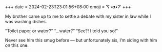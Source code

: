 +++
date = 2024-02-23T23:01:56+08:00
emoji = 'ʕ •ᴥ•ʔ'
+++

My brother came up to me to settle a debate with my sister in law while I was washing dishes.

“Toilet paper or water?”
“…water?”
“See?! I told you so!”

Never see him this smug before — but unfortunately sis, I’m siding with him on this one.